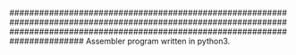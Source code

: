 
#######################################################################################################################################################################################
Assembler program written in python3.
